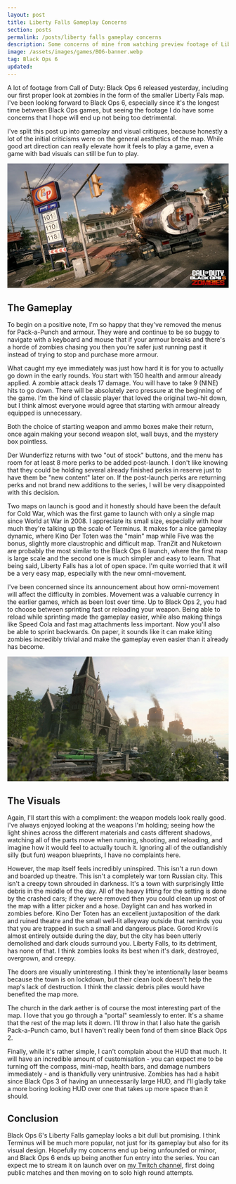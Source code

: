 ```yaml
---
layout: post
title: Liberty Falls Gameplay Concerns
section: posts
permalink: /posts/liberty falls gameplay concerns
description: Some concerns of mine from watching preview footage of Liberty Falls from Call of Duty&#58; Black Ops 6.
image: /assets/images/games/BO6-banner.webp
tag: Black Ops 6
updated:
---
```



A lot of footage from Call of Duty: Black Ops 6 released yesterday, including our first proper look at zombies in the form of the smaller Liberty Fals map. I've been looking forward to Black Ops 6, especially since it's the longest time between Black Ops games, but seeing the footage I do have some concerns that I hope will end up not being too detrimental.

I've split this post up into gameplay and visual critiques, because honestly a lot of the initial criticisms were on the general aesthetics of the map. While good art direction can really elevate how it feels to play a game, even a game with bad visuals can still be fun to play.

<img class="postImage" src="/assets/images/posts/BO6-Liberty Falls-Promo 2.webp" alt="Liberty Falls">
<h2>The Gameplay</h2>
To begin on a positive note, I'm so happy that they've removed the menus for Pack-a-Punch and armour. They were and continue to be so buggy to navigate with a keyboard and mouse that if your armour breaks and there's a horde of zombies chasing you then you're safer just running past it instead of trying to stop and purchase more armour. 

What caught my eye immediately was just how hard it is for you to actually go down in the early rounds. You start with 150 health and armour already applied. A zombie attack deals 17 damage. You will have to take 9 (NINE) hits to go down. There will be absolutely zero pressure at the beginning of the game. I'm the kind of classic player that loved the original two-hit down, but I think almost everyone would agree that starting with armour already equipped is unnecessary.

Both the choice of starting weapon and ammo boxes make their return, once again making your second weapon slot, wall buys, and the mystery box pointless.

Der Wunderfizz returns with two "out of stock" buttons, and the menu has room for at least 8 more perks to be added post-launch. I don't like knowing that they could be holding several already finished perks in reserve just to have them be "new content" later on. If the post-launch perks are returning perks and not brand new additions to the series, I will be very disappointed with this decision.

Two maps on launch is good and it honestly should have been the default for Cold War, which was the first game to launch with only a single map since World at War in 2008. I appreciate its small size, especially with how much they're talking up the scale of Terminus. It makes for a nice gameplay dynamic, where Kino Der Toten was the "main" map while Five was the bonus, slightly more claustrophic and difficult map. TranZit and Nuketown are probably the most similar to the Black Ops 6 launch, where the first map is large scale and the second one is much simpler and easy to learn. That being said, Liberty Falls has a lot of open space. I'm quite worried that it will be a very easy map, especially with the new omni-movement.

I've been concerned since its announcement about how omni-movement will affect the difficulty in zombies. Movement was a valuable currency in the earlier games, which as been lost over time. Up to Black Ops 2, you had to choose between sprinting fast or reloading your weapon. Being able to reload while sprinting made the gameplay easier, while also making things like Speed Cola and fast mag attachments less important. Now you'll also be able to sprint backwards. On paper, it sounds like it can make kiting zombies incredibly trivial and make the gameplay even easier than it already has become.</div>

<img class="postImage" src="/assets/images/posts/BO6-Liberty Falls-Promo 1.webp" alt="Liberty Falls">
<h2>The Visuals</h2>
Again, I'll start this with a compliment: the weapon models look really good. I've always enjoyed looking at the weapons I'm holding; seeing how the light shines across the different materials and casts different shadows, watching all of the parts move when running, shooting, and reloading, and imagine how it would feel to actually touch it. Ignoring all of the outlandishly silly (but fun) weapon blueprints, I have no complaints here.

However, the map itself feels incredibly uninspired. This isn't a run down and boarded up theatre. This isn't a completely war torn Russian city. This isn't a creepy town shrouded in darkness. It's a town with surprisingly little debris in the middle of the day. All of the heavy lifting for the setting is done by the crashed cars; if they were removed then you could clean up most of the map with a litter picker and a hose. Daylight can and has worked in zombies before. Kino Der Toten has an excellent juxtaposition of the dark and ruined theatre and the small well-lit alleyway outside that reminds you that you are trapped in such a small and dangerous place. Gorod Krovi is almost entirely outside during the day, but the city has been utterly demolished and dark clouds surround you. Liberty Falls, to its detriment, has none of that. I think zombies looks its best when it's dark, destroyed, overgrown, and creepy.

The doors are visually uninteresting. I think they're intentionally laser beams because the town is on lockdown, but their clean look doesn't help the map's lack of destruction. I think the classic debris piles would have benefited the map more.

The church in the dark aether is of course the most interesting part of the map. I love that you go through a "portal" seamlessly to enter. It's a shame that the rest of the map lets it down. I'll throw in that I also hate the garish Pack-a-Punch camo, but I haven't really been fond of them since Black Ops 2.

Finally, while it's rather simple, I can't complain about the HUD that much. It will have an incredible amount of customisation - you can expect me to be turning off the compass, mini-map, health bars, and damage numbers immediately - and is thankfully very unintrusive. Zombies has had a habit since Black Ops 3 of having an unnecessarily large HUD, and I'll gladly take a more boring looking HUD over one that takes up more space than it should.

<h2>Conclusion</h2>
Black Ops 6's Liberty Falls gameplay looks a bit dull but promising. I think Terminus will be much more popular, not just for its gameplay but also for its visual design. Hopefully my concerns end up being unfounded or minor, and Black Ops 6 ends up being another fun entry into the series. You can expect me to stream it on launch over on <a href="https://twitch.tv/samanthasays">my Twitch channel</a>, first doing public matches and then moving on to solo high round attempts.